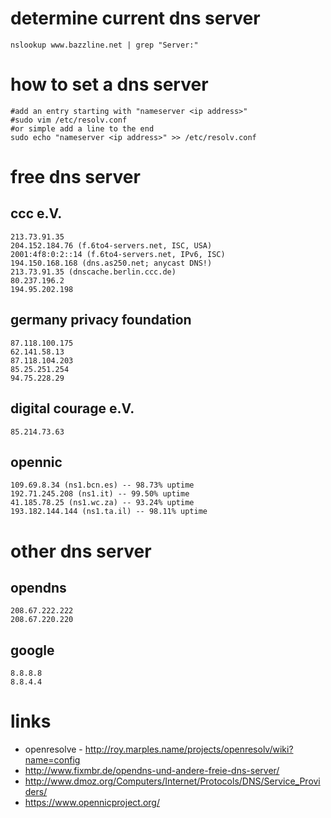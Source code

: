 # determine current dns server

```
nslookup www.bazzline.net | grep "Server:"
```

# how to set a dns server

```
#add an entry starting with "nameserver <ip address>"
#sudo vim /etc/resolv.conf
#or simple add a line to the end
sudo echo "nameserver <ip address>" >> /etc/resolv.conf
```

# free dns server

## ccc e.V.

```
213.73.91.35
204.152.184.76 (f.6to4-servers.net, ISC, USA)
2001:4f8:0:2::14 (f.6to4-servers.net, IPv6, ISC)
194.150.168.168 (dns.as250.net; anycast DNS!)
213.73.91.35 (dnscache.berlin.ccc.de)
80.237.196.2
194.95.202.198
```

## germany privacy foundation

```
87.118.100.175
62.141.58.13
87.118.104.203
85.25.251.254
94.75.228.29
```

## digital courage e.V. 

```
85.214.73.63
```

## opennic

```
109.69.8.34 (ns1.bcn.es) -- 98.73% uptime
192.71.245.208 (ns1.it) -- 99.50% uptime
41.185.78.25 (ns1.wc.za) -- 93.24% uptime
193.182.144.144 (ns1.ta.il) -- 98.11% uptime
```

# other dns server

## opendns

```
208.67.222.222
208.67.220.220
```

## google

```
8.8.8.8
8.8.4.4
```

# links

* openresolve - http://roy.marples.name/projects/openresolv/wiki?name=config
* http://www.fixmbr.de/opendns-und-andere-freie-dns-server/
* http://www.dmoz.org/Computers/Internet/Protocols/DNS/Service_Providers/
* https://www.opennicproject.org/

